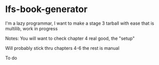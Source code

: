 # lfs-book-generator

I'm a lazy programmar, I want to make a stage 3 tarball with ease that is multilib, work in progress

Notes:
You will want to check chapter 4 real good, the "setup"

Will probably stick thru chapters 4-6 the rest is manual

To do

